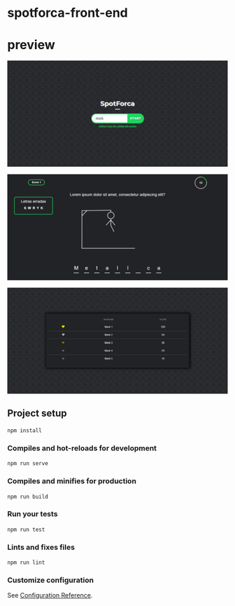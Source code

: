 # spotforca-front-end

# preview

 ![alt text](https://github.com/AndersonJacondino/spotforca-front-end/blob/master/src/assets/printspot2.PNG)

 ![alt text](https://github.com/AndersonJacondino/spotforca-front-end/blob/master/src/assets/printspot1.PNG)

  ![alt text](https://github.com/AndersonJacondino/spotforca-front-end/blob/master/src/assets/printspot3.PNG)

## Project setup
```
npm install
```

### Compiles and hot-reloads for development
```
npm run serve
```

### Compiles and minifies for production
```
npm run build
```

### Run your tests
```
npm run test
```

### Lints and fixes files
```
npm run lint
```

### Customize configuration
See [Configuration Reference](https://cli.vuejs.org/config/).
